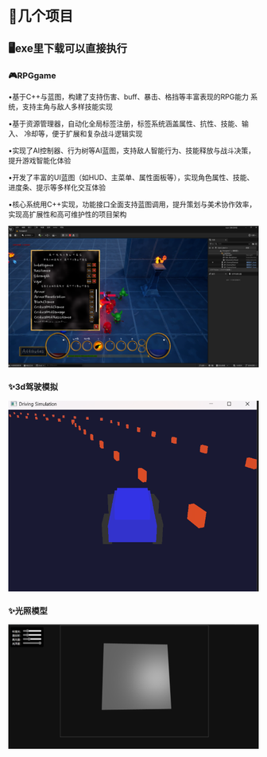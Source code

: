 # 🚀几个项目
## 🖥️exe里下载可以直接执行
### 🎮RPGgame
 •基于C++与蓝图，构建了支持伤害、buff、暴击、格挡等丰富表现的RPG能力
系统，支持主角与敌人多样技能实现 

 •基于资源管理器，自动化全局标签注册，标签系统涵盖属性、抗性、技能、输入、
冷却等，便于扩展和复杂战斗逻辑实现 

 •实现了AI控制器、行为树等AI蓝图，支持敌人智能行为、技能释放与战斗决策，
提升游戏智能化体验                    

 •开发了丰富的UI蓝图（如HUD、主菜单、属性面板等），实现角色属性、技能、
进度条、提示等多样化交互体验         

 •核心系统用C++实现，功能接口全面支持蓝图调用，提升策划与美术协作效率，
实现高扩展性和高可维护性的项目架构 

![Game](RPGgame.png)
### ✨3d驾驶模拟
![3d驾驶模拟](3DCar.png)
### ✨光照模型
![光照模型](Bllin_phong.png)

